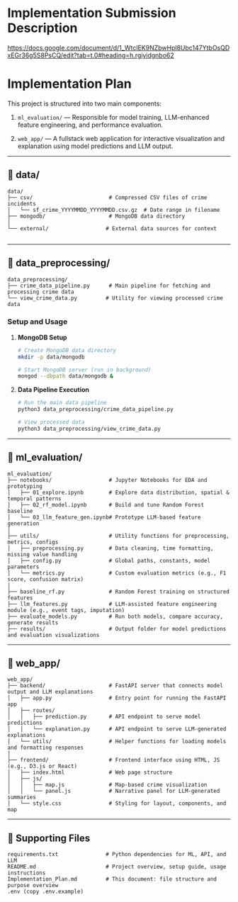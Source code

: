 # Implementation Submission Description
https://docs.google.com/document/d/1_WtcIEK9NZbwHpl8Ubc147YtbOsQDxEGr36g5S8PsCQ/edit?tab=t.0#heading=h.rgiyidgnbo62

# Implementation Plan

This project is structured into two main components:

1. `ml_evaluation/` — Responsible for model training, LLM-enhanced feature engineering, and performance evaluation.

2. `web_app/` — A fullstack web application for interactive visualization and explanation using model predictions and LLM output.

---


## 📁 data/

```
data/
├── csv/                        # Compressed CSV files of crime incidents
│   └── sf_crime_YYYYMMDD_YYYYMMDD.csv.gz  # Date range in filename
├── mongodb/                    # MongoDB data directory
│  
└── external/                  # External data sources for context
   
```


---

## 📁 data_preprocessing/

```
data_preprocessing/
├── crime_data_pipeline.py      # Main pipeline for fetching and processing crime data
└── view_crime_data.py         # Utility for viewing processed crime data
```

### Setup and Usage

1. **MongoDB Setup**
   ```zsh
   # Create MongoDB data directory
   mkdir -p data/mongodb
   
   # Start MongoDB server (run in background)
   mongod --dbpath data/mongodb &
   ```

2. **Data Pipeline Execution**
   ```zsh
   # Run the main data pipeline
   python3 data_preprocessing/crime_data_pipeline.py
   
   # View processed data
   python3 data_preprocessing/view_crime_data.py
   ```



---

## 📁 ml_evaluation/

```
ml_evaluation/
├── notebooks/                  # Jupyter Notebooks for EDA and prototyping
│   ├── 01_explore.ipynb        # Explore data distribution, spatial & temporal patterns
│   ├── 02_rf_model.ipynb       # Build and tune Random Forest baseline
│   └── 03_llm_feature_gen.ipynb# Prototype LLM-based feature generation
│
├── utils/                      # Utility functions for preprocessing, metrics, configs
│   ├── preprocessing.py        # Data cleaning, time formatting, missing value handling
│   ├── config.py               # Global paths, constants, model parameters
│   └── metrics.py              # Custom evaluation metrics (e.g., F1 score, confusion matrix)
│
├── baseline_rf.py              # Random Forest training on structured features
├── llm_features.py             # LLM-assisted feature engineering module (e.g., event tags, imputation)
├── evaluate_models.py          # Run both models, compare accuracy, generate results
├── results/                    # Output folder for model predictions and evaluation visualizations
```

---

## 📁 web_app/

```
web_app/
├── backend/                    # FastAPI server that connects model output and LLM explanations
│   ├── app.py                  # Entry point for running the FastAPI app
│   ├── routes/
│   │   ├── prediction.py       # API endpoint to serve model predictions
│   │   └── explanation.py      # API endpoint to serve LLM-generated explanations
│   └── utils/                  # Helper functions for loading models and formatting responses
│
├── frontend/                   # Frontend interface using HTML, JS (e.g., D3.js or React)
│   ├── index.html              # Web page structure
│   ├── js/
│   │   ├── map.js              # Map-based crime visualization
│   │   └── panel.js            # Narrative panel for LLM-generated summaries
│   └── style.css               # Styling for layout, components, and map
```


---

## 📄 Supporting Files

```
requirements.txt               # Python dependencies for ML, API, and LLM
README.md                      # Project overview, setup guide, usage instructions
Implementation_Plan.md         # This document: file structure and purpose overview
.env (copy .env.example)
```
